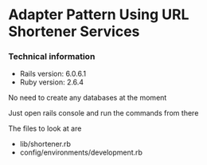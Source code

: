 # Adapter Pattern Using URL Shortener Services


### Technical information

- Rails version: 6.0.6.1
- Ruby version: 2.6.4

No need to create any databases at the moment

Just open rails console and run the commands from there

The files to look at are

- lib/shortener.rb
- config/environments/development.rb
